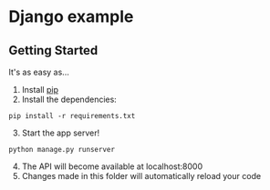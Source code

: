 # Django example

## Getting Started

It's as easy as...

1. Install [pip](https://bootstrap.pypa.io/get-pip.py)
2. Install the dependencies:

```
pip install -r requirements.txt
```
3. Start the app server!

```
python manage.py runserver
```
4. The API will become available at localhost:8000
5. Changes made in this folder will automatically reload your code
